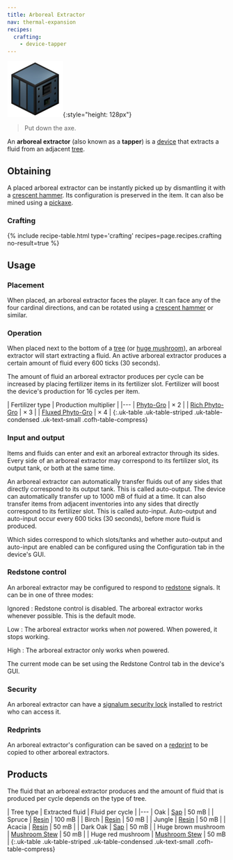 ```yaml
---
title: Arboreal Extractor
nav: thermal-expansion
recipes:
  crafting:
    - device-tapper
---
```


![Arboreal extractor](/assets/images/thermal-expansion/arboreal-extractor.png){:style="height: 128px"}

> Put down the axe.


An **arboreal extractor** (also known as a **tapper**) is a
[device](/docs/devices/) that extracts a fluid from an adjacent
[tree](https://minecraft.gamepedia.com/Tree).


Obtaining
---------

A placed arboreal extractor can be instantly picked up by dismantling it with a
[crescent hammer](/docs/crescent-hammer/). Its configuration is preserved in the
item. It can also be mined using a
[pickaxe](https://minecraft.gamepedia.com/Pickaxe).

### Crafting
{% include recipe-table.html type='crafting' recipes=page.recipes.crafting no-result=true %}


Usage
-----

### Placement
When placed, an arboreal extractor faces the player. It can face any of the four
cardinal directions, and can be rotated using a [crescent
hammer](/docs/crescent-hammer/) or similar.

### Operation
When placed next to the bottom of a [tree](https://minecraft.gamepedia.com/Tree)
(or [huge mushroom](https://minecraft.gamepedia.com/Huge_mushroom)), an arboreal
extractor will start extracting a fluid. An active arboreal extractor produces a
certain amount of fluid every 600 ticks (30 seconds).

The amount of fluid an arboreal extractor produces per cycle can be increased by
placing fertilizer items in its fertilizer slot. Fertilizer will boost the
device's production for 16 cycles per item.

| Fertilizer type | Production multiplier |
|---
| [Phyto-Gro](/docs/phyto-gro/) | × 2 |
| [Rich Phyto-Gro](/docs/rich-phyto-gro/) | × 3 |
| [Fluxed Phyto-Gro](/docs/fluxed-phyto-gro/) | × 4 |
{:.uk-table .uk-table-striped .uk-table-condensed .uk-text-small .cofh-table-compress}

### Input and output
Items and fluids can enter and exit an arboreal extractor through its sides.
Every side of an arboreal extractor may correspond to its fertilizer slot, its
output tank, or both at the same time.

An arboreal extractor can automatically transfer fluids out of any sides that
directly correspond to its output tank. This is called auto-output. The device
can automatically transfer up to 1000 mB of fluid at a time. It can also
transfer items from adjacent inventories into any sides that directly correspond
to its fertilizer slot. This is called auto-input. Auto-output and auto-input
occur every 600 ticks (30 seconds), before more fluid is produced.

Which sides correspond to which slots/tanks and whether auto-output and
auto-input are enabled can be configured using the Configuration tab in the
device's GUI.

### Redstone control
An arboreal extractor may be configured to respond to
[redstone](https://minecraft.gamepedia.com/Redstone) signals. It can be in one
of three modes:

Ignored
: Redstone control is disabled. The arboreal extractor works whenever possible.
This is the default mode.

Low
: The arboreal extractor works when *not* powered. When powered, it stops
working.

High
: The arboreal extractor only works when powered.

The current mode can be set using the Redstone Control tab in the device's GUI.

### Security
An arboreal extractor can have a [signalum security
lock](/docs/signalum-security-lock/) installed to restrict who can access it.

### Redprints
An arboreal extractor's configuration can be saved on a
[redprint](/docs/redprint/) to be copied to other arboreal extractors.


Products
--------

The fluid that an arboreal extractor produces and the amount of fluid that is
produced per cycle depends on the type of tree.

| Tree type | Extracted fluid | Fluid per cycle |
|---
| Oak | [Sap](/docs/sap/) | 50 mB |
| Spruce | [Resin](/docs/resin/) | 100 mB |
| Birch | [Resin](/docs/resin/) | 50 mB |
| Jungle | [Resin](/docs/resin/) | 50 mB |
| Acacia | [Resin](/docs/resin/) | 50 mB |
| Dark Oak | [Sap](/docs/sap/) | 50 mB |
| Huge brown mushroom | [Mushroom Stew](/docs/mushroom-stew/) | 50 mB |
| Huge red mushroom | [Mushroom Stew](/docs/mushroom-stew/) | 50 mB |
{:.uk-table .uk-table-striped .uk-table-condensed .uk-text-small .cofh-table-compress}
